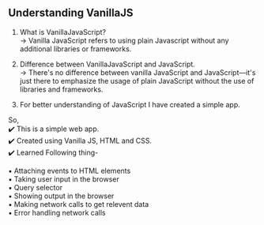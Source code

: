 ## Understanding VanillaJS

1. What is VanillaJavaScript? <br/>
   -> Vanilla JavaScript refers to using plain Javascript without any additional libraries or frameworks.

2. Difference between VanillaJavaScript and JavaScript.<br/>
   -> There's no difference between vanilla JavaScript and JavaScript—it's just there to emphasize the usage of plain JavaScript without the use of libraries and frameworks.

3. For better understanding of JavaScript I have created a simple app.

So,<br/>
✔️ This is a simple web app.<br/>
✔️ Created using Vanilla JS, HTML and CSS.<br/>
✔️ Learned Following thing-<br/>

▪️ Attaching events to HTML elements<br/>
▪️ Taking user input in the browser<br/>
▪️ Query selector<br/>
▪️ Showing output in the browser<br/>
▪️ Making network calls to get relevent data<br/>
▪️ Error handling network calls <br/>
